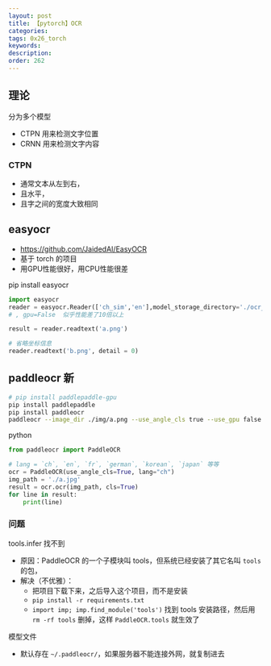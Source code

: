 ```yaml
---
layout: post
title: 【pytorch】OCR
categories:
tags: 0x26_torch
keywords:
description:
order: 262
---
```


## 理论

分为多个模型
- CTPN 用来检测文字位置
- CRNN 用来检测文字内容

### CTPN

- 通常文本从左到右，
- 且水平，
- 且字之间的宽度大致相同





## easyocr

- https://github.com/JaidedAI/EasyOCR
- 基于 torch 的项目
- 用GPU性能很好，用CPU性能很差

pip install easyocr


```py
import easyocr
reader = easyocr.Reader(['ch_sim','en'],model_storage_directory='./ocr_model')
# , gpu=False  似乎性能差了10倍以上

result = reader.readtext('a.png')

# 省略坐标信息
reader.readtext('b.png', detail = 0)

```

## paddleocr 新


```bash
# pip install paddlepaddle-gpu
pip install paddlepaddle
pip install paddleocr
paddleocr --image_dir ./img/a.png --use_angle_cls true --use_gpu false
```


python
```python
from paddleocr import PaddleOCR

# lang = `ch`, `en`, `fr`, `german`, `korean`, `japan` 等等
ocr = PaddleOCR(use_angle_cls=True, lang="ch")
img_path = './a.jpg'
result = ocr.ocr(img_path, cls=True)
for line in result:
    print(line)
```


### 问题

tools.infer 找不到
- 原因：PaddleOCR 的一个子模块叫 tools，但系统已经安装了其它名叫 `tools` 的包，
- 解决（不优雅）：
    - 把项目下载下来，之后导入这个项目，而不是安装
    - `pip install -r requirements.txt`
    - `import imp; imp.find_module('tools')` 找到 tools 安装路径，然后用 `rm -rf tools` 删掉，这样 `PaddleOCR.tools` 就生效了

模型文件
- 默认存在 `~/.paddleocr/`，如果服务器不能连接外网，就复制进去
